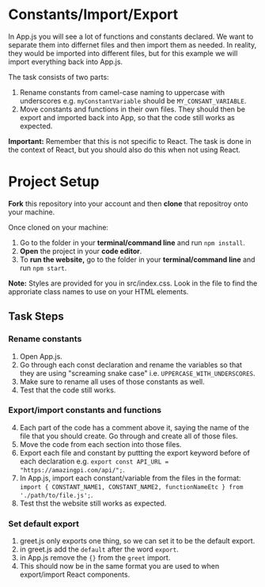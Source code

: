 # Constants/Import/Export

In App.js you will see a lot of functions and constants declared.  We want to separate them into differnet files and then import them as needed.  In reality, they would be imported into different files, but for this example we will import everything back into App.js.

The task consists of two parts:

1. Rename constants from camel-case naming to uppercase with underscores e.g. `myConstantVariable` should be `MY_CONSANT_VARIABLE`.
2. Move constants and functions in their own files.  They should then be export and imported back into App, so that the code still works as expected.

**Important:** Remember that this is not specific to React.  The task is done in the context of React, but you should also do this when not using React.

# Project Setup

**Fork** this repository into your account and then **clone** that repositroy onto your machine.

Once cloned on your machine:
1. Go to the folder in your **terminal/command line** and run `npm install`.
2. **Open** the project in your **code editor**.
3. To **run the website,** go to the folder in your **terminal/command line** and run `npm start`.

**Note:** Styles are provided for you in src/index.css. Look in the file to find the approriate class names to use on your HTML elements.

## Task Steps

### Rename constants

1. Open App.js.
2. Go through each const declaration and rename the variables so that they are using "screaming snake case" i.e. `UPPERCASE_WITH_UNDERSCORES`.
3. Make sure to rename all uses of those constants as well.
4. Test that the code still works.

### Export/import constants and functions

4. Each part of the code has a comment above it, saying the name of the file that you should create.  Go through and create all of those files.
5. Move the code from each section into those files.
6. Export each file and constant by puttting the export keyword before of each declaration e.g. `export const API_URL = "https://amazingpi.com/api/";`.
7. In App.js, import each constant/variable from the files in the format: `import { CONSTANT_NAME1, CONSTANT_NAME2, functionNameEtc } from './path/to/file.js';`.
8. Test thst the website still works as expected.

### Set default export

1. greet.js only exports one thing, so we can set it to be the default export.
2. in greet.js add the `default` after the word `export`.
3. in App.js remove the `{}` from the `greet` import.
4. This should now be in the same format you are used to when export/import React components.
